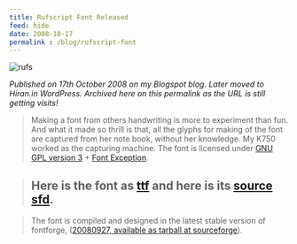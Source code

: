 ```yaml
---
title: Rufscript Font Released
feed: hide
date: 2008-10-17
permalink : /blog/rufscript-font
---
```

![rufs](https://user-images.githubusercontent.com/1788677/170069948-89a523d2-5ace-46e8-af17-a2cf93e65e98.jpeg)

*Published on 17th October 2008 on my Blogspot blog. Later moved to Hiran.in WordPress. Archived here on this permalink as the URL is still getting visits!*

> Making a font from others handwriting is more to experiment than fun. And what it made so thrill is that, all the glyphs for making of the font are captured from her note book, without her knowledge. My K750 worked as the capturing machine. The font is licensed under [GNU GPL version 3](http://www.fsf.org/licensing/licenses/gpl.html) + [Font Exception](http://www.fsf.org/licensing/licenses/gpl-faq.html#FontException).

> ## Here is the font as [ttf](https://sources.debian.org/src/fonts-rufscript/010-3/Rufscript010.ttf/) and here is its [source sfd](https://github.com/hfactor/rufscript).

> The font is compiled and designed in the latest stable version of fontforge, ([20080927, available as tarball at sourceforge](http://downloads.sourceforge.net/fontforge/fontforge_full-20080927.tar.bz2?modtime=1222592596&big_mirror=0)).
